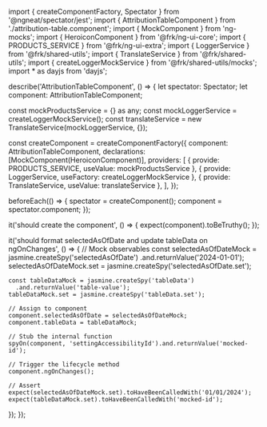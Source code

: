 import { createComponentFactory, Spectator } from '@ngneat/spectator/jest';
import { AttributionTableComponent } from './attribution-table.component';
import { MockComponent } from 'ng-mocks';
import { HeroiconComponent } from '@frk/ng-ui-core';
import { PRODUCTS_SERVICE } from '@frk/ng-ui-extra';
import { LoggerService } from '@frk/shared-utils';
import { TranslateService } from '@frk/shared-utils';
import { createLoggerMockService } from '@frk/shared-utils/mocks';
import * as dayjs from 'dayjs';

describe('AttributionTableComponent', () => {
  let spectator: Spectator<AttributionTableComponent>;
  let component: AttributionTableComponent;

  const mockProductsService = {} as any;
  const mockLoggerService = createLoggerMockService();
  const translateService = new TranslateService(mockLoggerService, {});

  const createComponent = createComponentFactory({
    component: AttributionTableComponent,
    declarations: [MockComponent(HeroiconComponent)],
    providers: [
      { provide: PRODUCTS_SERVICE, useValue: mockProductsService },
      { provide: LoggerService, useFactory: createLoggerMockService },
      { provide: TranslateService, useValue: translateService },
    ],
  });

  beforeEach(() => {
    spectator = createComponent();
    component = spectator.component;
  });

  it('should create the component', () => {
    expect(component).toBeTruthy();
  });

  it('should format selectedAsOfDate and update tableData on ngOnChanges', () => {
    // Mock observables
    const selectedAsOfDateMock = jasmine.createSpy('selectedAsOfDate')
      .and.returnValue('2024-01-01');
    selectedAsOfDateMock.set = jasmine.createSpy('selectedAsOfDate.set');

    const tableDataMock = jasmine.createSpy('tableData')
      .and.returnValue('table-value');
    tableDataMock.set = jasmine.createSpy('tableData.set');

    // Assign to component
    component.selectedAsOfDate = selectedAsOfDateMock;
    component.tableData = tableDataMock;

    // Stub the internal function
    spyOn(component, 'settingAccessibilityId').and.returnValue('mocked-id');

    // Trigger the lifecycle method
    component.ngOnChanges();

    // Assert
    expect(selectedAsOfDateMock.set).toHaveBeenCalledWith('01/01/2024');
    expect(tableDataMock.set).toHaveBeenCalledWith('mocked-id');
  });
});